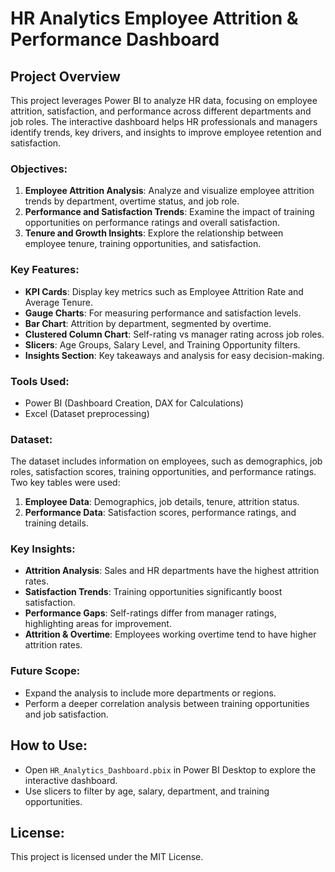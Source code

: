 # HR Analytics Employee Attrition & Performance Dashboard

## Project Overview
This project leverages Power BI to analyze HR data, focusing on employee attrition, satisfaction, and performance across different departments and job roles. The interactive dashboard helps HR professionals and managers identify trends, key drivers, and insights to improve employee retention and satisfaction.

### Objectives:
1. **Employee Attrition Analysis**: Analyze and visualize employee attrition trends by department, overtime status, and job role.
2. **Performance and Satisfaction Trends**: Examine the impact of training opportunities on performance ratings and overall satisfaction.
3. **Tenure and Growth Insights**: Explore the relationship between employee tenure, training opportunities, and satisfaction.

### Key Features:
- **KPI Cards**: Display key metrics such as Employee Attrition Rate and Average Tenure.
- **Gauge Charts**: For measuring performance and satisfaction levels.
- **Bar Chart**: Attrition by department, segmented by overtime.
- **Clustered Column Chart**: Self-rating vs manager rating across job roles.
- **Slicers**: Age Groups, Salary Level, and Training Opportunity filters.
- **Insights Section**: Key takeaways and analysis for easy decision-making.

### Tools Used:
- Power BI (Dashboard Creation, DAX for Calculations)
- Excel (Dataset preprocessing)

### Dataset:
The dataset includes information on employees, such as demographics, job roles, satisfaction scores, training opportunities, and performance ratings. Two key tables were used:
1. **Employee Data**: Demographics, job details, tenure, attrition status.
2. **Performance Data**: Satisfaction scores, performance ratings, and training details.

### Key Insights:
- **Attrition Analysis**: Sales and HR departments have the highest attrition rates.
- **Satisfaction Trends**: Training opportunities significantly boost satisfaction.
- **Performance Gaps**: Self-ratings differ from manager ratings, highlighting areas for improvement.
- **Attrition & Overtime**: Employees working overtime tend to have higher attrition rates.

### Future Scope:
- Expand the analysis to include more departments or regions.
- Perform a deeper correlation analysis between training opportunities and job satisfaction.

## How to Use:
- Open `HR_Analytics_Dashboard.pbix` in Power BI Desktop to explore the interactive dashboard.
- Use slicers to filter by age, salary, department, and training opportunities.

## License:
This project is licensed under the MIT License.

